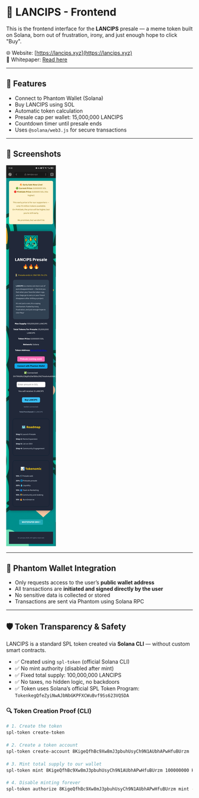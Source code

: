 # 🐸 LANCIPS - Frontend

This is the frontend interface for the **LANCIPS** presale — a meme token built on Solana, born out of frustration, irony, and just enough hope to click "Buy".

🌐 Website: [https://lancips.xyz](https://lancips.xyz)  
📄 Whitepaper: [Read here](https://drive.google.com/file/d/1PwgTzk3bTD8z6f__kGux3ygiR0Y6ctez/view?usp=drivesdk)

---

## 🔧 Features

- Connect to Phantom Wallet (Solana)
- Buy LANCIPS using SOL
- Automatic token calculation
- Presale cap per wallet: 15,000,000 LANCIPS
- Countdown timer until presale ends
- Uses `@solana/web3.js` for secure transactions

---

## 📸 Screenshots

![Preview](https://github.com/riynmazi/lancips-presale/blob/main/preview_2.png)

---

## 🔐 Phantom Wallet Integration

- Only requests access to the user’s **public wallet address**
- All transactions are **initiated and signed directly by the user**
- No sensitive data is collected or stored
- Transactions are sent via Phantom using Solana RPC

---

## 🛡️ Token Transparency & Safety

LANCIPS is a standard SPL token created via **Solana CLI** — without custom smart contracts.

- ✅ Created using `spl-token` (official Solana CLI)
- ✅ No mint authority (disabled after mint)
- ✅ Fixed total supply: 100,000,000 LANCIPS
- ✅ No taxes, no hidden logic, no backdoors
- ✅ Token uses Solana’s official SPL Token Program:  
  `TokenkegQfeZyiNwAJbNbGKPFXCWuBvf9Ss623VQ5DA`

### 🔍 Token Creation Proof (CLI)

```bash
# 1. Create the token
spl-token create-token

# 2. Create a token account
spl-token create-account 8KigeQfhBc9Xw8mJ3pbuhUsyCh9N1AUbhAPwHfuBUrzm

# 3. Mint total supply to our wallet
spl-token mint 8KigeQfhBc9Xw8mJ3pbuhUsyCh9N1AUbhAPwHfuBUrzm 100000000 HPbJkontUYCiriMxTuCZxcxCAmod7dzBVTpXzzXkHbq7

# 4. Disable minting forever
spl-token authorize 8KigeQfhBc9Xw8mJ3pbuhUsyCh9N1AUbhAPwHfuBUrzm mint --disable